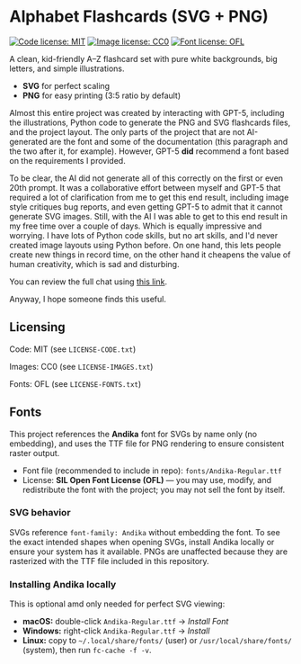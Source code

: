 # Alphabet Flashcards (SVG + PNG)

[![Code license: MIT](https://img.shields.io/badge/Code%20License-MIT-blue.svg)](LICENSE-CODE.txt)
[![Image license: CC0](https://img.shields.io/badge/Images%20License-CC0-blue.svg)](LICENSE-IMAGES.txt)
[![Font license: OFL](https://img.shields.io/badge/Font%20License-OFL-blue.svg)](LICENSE-FONTS.txt)

A clean, kid-friendly A–Z flashcard set with pure white backgrounds, big letters, and simple illustrations.

- **SVG** for perfect scaling
- **PNG** for easy printing (3:5 ratio by default)

Almost this entire project was created by interacting with GPT-5, including the illustrations, Python code to generate the PNG and SVG flashcards files, and the project layout. The only parts of the project that are not AI-generated are the font and some of the documentation (this paragraph and the two after it, for example). However, GPT-5 **did** recommend a font based on the requirements I provided.

To be clear, the AI did not generate all of this correctly on the first or even 20th prompt. It was a collaborative effort between myself and GPT-5 that required a lot of clarification from me to get this end result, including image style critiques bug reports, and even getting GPT-5 to admit that it cannot generate SVG images. Still, with the AI I was able to get to this end result in my free time over a couple of days. Which is equally impressive and worrying. I have lots of Python code skills, but no art skills, and I'd never created image layouts using Python before. On one hand, this lets people create new things in record time, on the other hand it cheapens the value of human creativity, which is sad and disturbing.

You can review the full chat using [this link](https://chatgpt.com/share/68d7faa2-3478-800b-94d1-1beb3c95accb).

Anyway, I hope someone finds this useful.

## Licensing

Code: MIT (see `LICENSE-CODE.txt`)

Images: CC0 (see `LICENSE-IMAGES.txt`)

Fonts: OFL (see `LICENSE-FONTS.txt`)

## Fonts

This project references the **Andika** font for SVGs by name only (no embedding),
and uses the TTF file for PNG rendering to ensure consistent raster output.

- Font file (recommended to include in repo): `fonts/Andika-Regular.ttf`
- License: **SIL Open Font License (OFL)** — you may use, modify, and redistribute the font with the project; you may not sell the font by itself.

### SVG behavior  

SVGs reference `font-family: Andika` without embedding the font. To see the exact intended shapes when opening SVGs, install Andika locally or ensure your system has it available. PNGs are unaffected because they are rasterized with the TTF file included in this repository.

### Installing Andika locally

This is optional amd only needed for perfect SVG viewing:

- **macOS:** double-click `Andika-Regular.ttf` → *Install Font*
- **Windows:** right-click `Andika-Regular.ttf` → *Install*
- **Linux:** copy to `~/.local/share/fonts/` (user) or `/usr/local/share/fonts/` (system), then run `fc-cache -f -v`.
